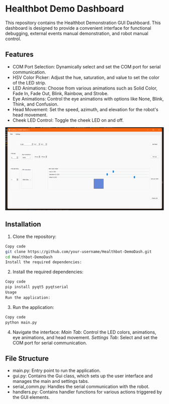 # Healthbot Demo Dashboard 
This repository contains the Healthbot Demonstration GUI Dashboard. This dashboard is designed to provide a convenient interface for functional debugging, external events manual demonstration, and robot manual control.

## Features 
- COM Port Selection: Dynamically select and set the COM port for serial communication.
- HSV Color Picker: Adjust the hue, saturation, and value to set the color of the LED strip.
- LED Animations: Choose from various animations such as Solid Color, Fade In, Fade Out, Blink, Rainbow, and Strobe.
- Eye Animations: Control the eye animations with options like None, Blink, Think, and Confusion.
- Head Movement: Set the speed, azimuth, and elevation for the robot's head movement.
- Cheek LED Control: Toggle the cheek LED on and off.

![Example of the Dashboard](Docs/Dashboard%20Example.png)

## Installation
1) Clone the repository:
```bash
Copy code
git clone https://github.com/your-username/Healthbot-DemoDash.git
cd Healthbot-DemoDash
Install the required dependencies:
```

2) Install the required dependencies: 
```bash
Copy code
pip install pyqt5 pyqtserial
Usage
Run the application:
```

3) Run the application:
```bash
Copy code
python main.py
```

4) Navigate the interface:
*Main Tab*: Control the LED colors, animations, eye animations, and head movement.
*Settings Tab*: Select and set the COM port for serial communication.

## File Structure
- main.py: Entry point to run the application.
- gui.py: Contains the Gui class, which sets up the user interface and manages the main and settings tabs.
- serial_comm.py: Handles the serial communication with the robot.
- handlers.py: Contains handler functions for various actions triggered by the GUI elements.
